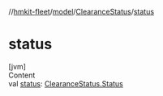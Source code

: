 //[hmkit-fleet](../../../index.md)/[model](../index.md)/[ClearanceStatus](index.md)/[status](status.md)



# status  
[jvm]  
Content  
val [status](status.md): [ClearanceStatus.Status](-status/index.md)  



